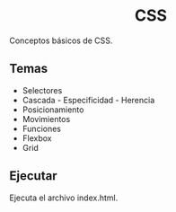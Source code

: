 <h1 align="center">CSS</h1>

Conceptos básicos de CSS.

## Temas

- Selectores
- Cascada - Especificidad - Herencia
- Posicionamiento
- Movimientos
- Funciones
- Flexbox
- Grid

## Ejecutar

Ejecuta el archivo index.html.
